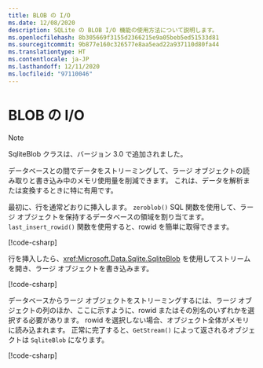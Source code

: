```yaml
---
title: BLOB の I/O
ms.date: 12/08/2020
description: SQLite の BLOB I/O 機能の使用方法について説明します。
ms.openlocfilehash: 8b305669f3155d2366215e9a05beb5ed51533d81
ms.sourcegitcommit: 9b877e160c326577e8aa5ead22a937110d80fa44
ms.translationtype: HT
ms.contentlocale: ja-JP
ms.lasthandoff: 12/11/2020
ms.locfileid: "97110046"
---
```

# <a name="blob-io"></a>BLOB の I/O

> [!NOTE]
> SqliteBlob クラスは、バージョン 3.0 で追加されました。

データベースとの間でデータをストリーミングして、ラージ オブジェクトの読み取りと書き込み中のメモリ使用量を削減できます。 これは、データを解析または変換するときに特に有用です。

最初に、行を通常どおりに挿入します。 `zeroblob()` SQL 関数を使用して、ラージ オブジェクトを保持するデータベースの領域を割り当てます。 `last_insert_rowid()` 関数を使用すると、rowid を簡単に取得できます。

[!code-csharp[](../../../../samples/snippets/standard/data/sqlite/StreamingSample/Program.cs?name=snippet_Insert)]

行を挿入したら、<xref:Microsoft.Data.Sqlite.SqliteBlob> を使用してストリームを開き、ラージ オブジェクトを書き込みます。

[!code-csharp[](../../../../samples/snippets/standard/data/sqlite/StreamingSample/Program.cs?name=snippet_Write)]

データベースからラージ オブジェクトをストリーミングするには、ラージ オブジェクトの列のほか、ここに示すように、rowid またはその別名のいずれかを選択する必要があります。 rowid を選択しない場合、オブジェクト全体がメモリに読み込まれます。 正常に完了すると、`GetStream()` によって返されるオブジェクトは `SqliteBlob` になります。

[!code-csharp[](../../../../samples/snippets/standard/data/sqlite/StreamingSample/Program.cs?name=snippet_Read)]
